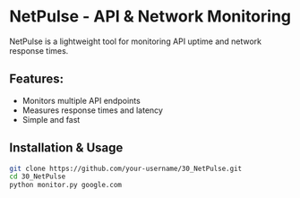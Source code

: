 # NetPulse - API & Network Monitoring  

NetPulse is a lightweight tool for monitoring API uptime and network response times.

## Features:
- Monitors multiple API endpoints  
- Measures response times and latency  
- Simple and fast  

## Installation & Usage  
```bash
git clone https://github.com/your-username/30_NetPulse.git  
cd 30_NetPulse  
python monitor.py google.com  
